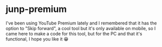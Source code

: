 # junp-premium

I've been using YouTube Premium lately and I remembered that it has the option to "Skip forward", a cool tool but it's only available on mobile, so I came here to make a code for this tool, but for the PC and that it's functional, I hope you like it 😁
